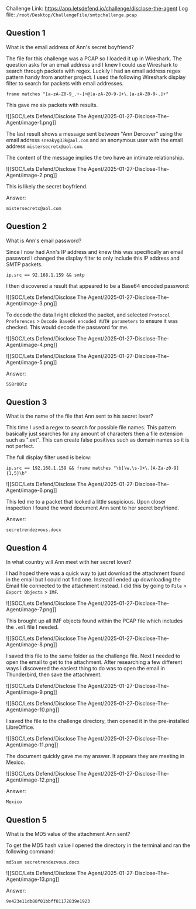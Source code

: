 
Challenge Link: https://app.letsdefend.io/challenge/disclose-the-agent
Log file: `/root/Desktop/ChallengeFile/smtpchallenge.pcap`

## Question 1
What is the email address of Ann's secret boyfriend?

The file for this challenge was a PCAP so I loaded it up in Wireshark. The question asks for an email address and I knew I could use Wireshark to search through packets with regex. Luckily I had an email address regex pattern handy from another project. I used the following Wireshark display filter to search for packets with email addresses.

```
frame matches "[a-zA-Z0-9_.+-]+@[a-zA-Z0-9-]+\.[a-zA-Z0-9-.]+"
```

This gave me six packets with results.

![[SOC/Lets Defend/Disclose The Agent/2025-01-27-Disclose-The-Agent/image-1.png]]

The last result shows a message sent between "Ann Dercover" using the email address `sneakyg33k@aol.com` and an anonymous user with the email address `mistersecretx@aol.com`. 

The content of the message implies the two have an intimate relationship.

![[SOC/Lets Defend/Disclose The Agent/2025-01-27-Disclose-The-Agent/image-2.png]]

This is likely the secret boyfriend.

Answer:

`mistersecretx@aol.com`
## Question 2
What is Ann's email password?

Since I now had Ann's IP address and knew this was specifically an email password I changed the display filter to only include this IP address and SMTP packets.

```
ip.src == 92.168.1.159 && smtp
```

I then discovered a result that appeared to be a Base64 encoded password:

![[SOC/Lets Defend/Disclose The Agent/2025-01-27-Disclose-The-Agent/image-3.png]]

To decode the data I right clicked the packet, and selected `Protocol Preferences` > `Decode Base64 encoded AUTH parameters` to ensure it was checked. This would decode the password for me.

![[SOC/Lets Defend/Disclose The Agent/2025-01-27-Disclose-The-Agent/image-4.png]]

![[SOC/Lets Defend/Disclose The Agent/2025-01-27-Disclose-The-Agent/image-5.png]]

Answer:

`558r00lz`

## Question 3
What is the name of the file that Ann sent to his secret lover?

This time I used a regex to search for possible file names. This pattern basically just searches for any amount of characters then a file extension such as ".ext". This can create false positives such as domain names so it is not perfect. 

The full display filter used is below:

```
ip.src == 192.168.1.159 && frame matches "\b[\w,\s-]+\.[A-Za-z0-9]{1,5}\b"
```

![[SOC/Lets Defend/Disclose The Agent/2025-01-27-Disclose-The-Agent/image-6.png]]

This led me to a packet that looked a little suspicious. Upon closer inspection I found the word document Ann sent to her secret boyfriend.

Answer:

`secretrendezvous.docx`

## Question 4
In what country will Ann meet with her secret lover?

I had hoped there was a quick way to just download the attachment found in the email but I could not find one. Instead I ended up downloading the Email file connected to the attachment instead. I did this by going to `File` > `Export Objects` > `IMF`.

![[SOC/Lets Defend/Disclose The Agent/2025-01-27-Disclose-The-Agent/image-7.png]]

This brought up all IMF objects found within the PCAP file which includes the `.eml` file I needed.

![[SOC/Lets Defend/Disclose The Agent/2025-01-27-Disclose-The-Agent/image-8.png]]

I saved this file to the same folder as the challenge file. Next I needed to open the email to get to the attachment. After researching a few different ways I discovered the easiest thing to do was to open the email in Thunderbird, then save the attachment.

![[SOC/Lets Defend/Disclose The Agent/2025-01-27-Disclose-The-Agent/image-9.png]]

![[SOC/Lets Defend/Disclose The Agent/2025-01-27-Disclose-The-Agent/image-10.png]]

I saved the file to the challenge directory, then opened it in the pre-installed LibreOffice.

![[SOC/Lets Defend/Disclose The Agent/2025-01-27-Disclose-The-Agent/image-11.png]]

The document quickly gave me my answer. It appears they are meeting in Mexico.

![[SOC/Lets Defend/Disclose The Agent/2025-01-27-Disclose-The-Agent/image-12.png]]

Answer:

`Mexico`

## Question 5
What is the MD5 value of the attachment Ann sent?

To get the MD5 hash value I opened the directory in the terminal and ran the following command:

```
md5sum secretrendezvous.docx
```

![[SOC/Lets Defend/Disclose The Agent/2025-01-27-Disclose-The-Agent/image-13.png]]

Answer:

`9e423e11db88f01bbff81172839e1923`
